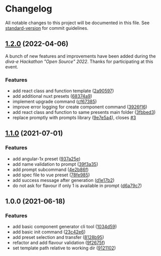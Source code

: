 # Changelog

All notable changes to this project will be documented in this file. See [standard-version](https://github.com/conventional-changelog/standard-version) for commit guidelines.

## [1.2.0](https://github.com/diva-e/create-frontend-component/compare/v1.1.0...v1.2.0) (2022-04-06)

A bunch of new features and improvements have been added during the _diva-e Hackathon "Open Source" 2022_.
Thanks for participating at this event.

### Features

* add react class and function template ([2a90597](https://github.com/diva-e/create-frontend-component/commit/2a905971af3ed0b09ec1d8470da510a2bf53ed3e))
* add additional nuxt presets ([68374a9](https://github.com/diva-e/create-frontend-component/commit/68374a909aba8377deb76e8defd55af0eeeac608))
* implement upgrade command ([cf67385](https://github.com/diva-e/create-frontend-component/commit/cf673853d27ca1d53bc804185309f6f5b529f1d3))
* improve error logging for create component command ([3926f16](https://github.com/diva-e/create-frontend-component/commit/3926f16accf525894cb6ef4408fed72dd46077e7))
* add react class and function to same presents main folder ([3fbbed3](https://github.com/diva-e/create-frontend-component/commit/3fbbed398dde2fa5eb6a6198de149ef0a1761920))
* replace promptly with prompts library ([9e7e5a4](https://github.com/diva-e/create-frontend-component/commit/9e7e5a4fc9c42cd950f3c62a8f65738c382395e9)), closes [#3](https://github.com/diva-e/create-frontend-component/issues/3)

## [1.1.0](https://github.com/diva-e/create-frontend-component/compare/v1.0.0...v1.1.0) (2021-07-01)


### Features

* add angular-1x preset ([937a25e](https://github.com/diva-e/create-frontend-component/commit/937a25e1fd64831f3e068f39f9fbb1136e5c44d1))
* add name validation to prompt ([39f3a35](https://github.com/diva-e/create-frontend-component/commit/39f3a35d9d71e964ba5cb55d79913f33c7c627b8))
* add prompt subcommand ([4e2b86f](https://github.com/diva-e/create-frontend-component/commit/4e2b86f42ac89d418a5ef13df5582a18df8c7add))
* add spec file to vue preset ([78fe985](https://github.com/diva-e/create-frontend-component/commit/78fe9855b69c73185eefb34736c9358f3c1a3b37))
* add success message after generation ([d1e17b2](https://github.com/diva-e/create-frontend-component/commit/d1e17b256fba94499865b2f13dd875af733e6732))
* do not ask for flavour if only 1 is available in prompt ([d6a79c7](https://github.com/diva-e/create-frontend-component/commit/d6a79c703601c4c1e95c713e666abe5f6d4fa05a))

## 1.0.0 (2021-06-18)

### Features

* add basic component generator cli tool ([1034d59](https://github.com/diva-e/create-frontend-component/commit/1034d591c0634a83561cb4e5408f6ed268aa1bf2))
* add basic init command ([23c42e6](https://github.com/diva-e/create-frontend-component/commit/23c42e6bb21e4482d70cafc99207c5497ffc3a59))
* add preset selection and transfer ([8128b95](https://github.com/diva-e/create-frontend-component/commit/8128b95173ef9684ee9f60cc0be3a204e9eaf682))
* refactor and add flavour validation ([9f2675f](https://github.com/diva-e/create-frontend-component/commit/9f2675f6db373367171354df2e1fafccf3ef0439))
* set template path relative to working dir ([9121102](https://github.com/diva-e/create-frontend-component/commit/912110264f8fe3205a5e712e1ad55caba78cedb4))
